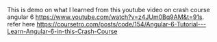 This is demo on what I learned from this youtube video on crash course angular 6 https://www.youtube.com/watch?v=z4JUm0Bq9AM&t=91s. <br/>
refer here https://coursetro.com/posts/code/154/Angular-6-Tutorial---Learn-Angular-6-in-this-Crash-Course
